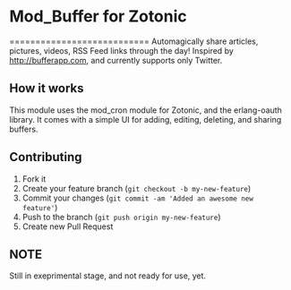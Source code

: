 # Mod_Buffer for Zotonic
===========================
Automagically share articles, pictures, videos, RSS Feed links through the day!
Inspired by http://bufferapp.com, and currently supports only Twitter.

## How it works
This module uses the mod_cron module for Zotonic, and the erlang-oauth library.
It comes with a simple UI for adding, editing, deleting, and sharing buffers.

## Contributing
1. Fork it
2. Create your feature branch (`git checkout -b my-new-feature`)
3. Commit your changes (`git commit -am 'Added an awesome new feature'`)
4. Push to the branch (`git push origin my-new-feature`)
5. Create new Pull Request 


## NOTE
Still in exeprimental stage, and  not ready for use, yet.